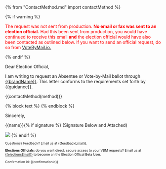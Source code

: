 {% from "ContactMethod.md" import contactMethod %}

{% if warning %}
<p style='color:red;'>
The request was not sent from production.  <b>No email or fax was sent to an election official.</b>  Had this been sent from production, you would have continued to receive this email <b>and</b> the election official would have also been contacted as outlined below.  If you want to send an official request, do so from <a href='https://VoteByMail.io'>VoteByMail.io.</a><p>
<p>

{% endif %}

Dear Election Official,

I am writing to request an Absentee or Vote-by-Mail ballot through [{{brandName}}]({{brandUrl}}).  This letter conforms to the requirements set forth by {{guidance}}.

{{contactMethod(method)}}

{% block text %}
{% endblock %}

Sincerely,

{{name}}{% if signature %} (Signature Below and Attached)

<img style='max-width: 400px;' src='cid:{{signatureFile}}'/>
{% endif %}

<font style='font-size:75%;'>

Questions? Feedback? Email us at [{{feedbackEmail}}](mailto:{{feedbackEmail}}).

**Elections Officials**: do you want direct, secure access to your VBM requests?  Email us at [{{electionsEmail}}](mailto:{{electionsEmail}}) to become an the Election Offical Beta User.

Confirmation id: {{confirmationId}}

</font>
